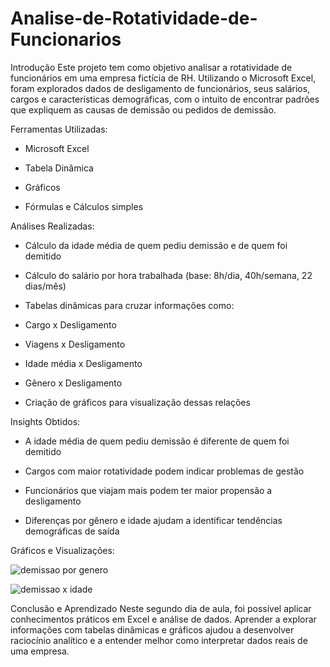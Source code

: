 # Analise-de-Rotatividade-de-Funcionarios

Introdução
Este projeto tem como objetivo analisar a rotatividade de funcionários em uma empresa fictícia de RH. Utilizando o Microsoft Excel, foram explorados dados de desligamento de funcionários, seus salários, cargos e características demográficas, com o intuito de encontrar padrões que expliquem as causas de demissão ou pedidos de demissão.

Ferramentas Utilizadas:

- Microsoft Excel

- Tabela Dinâmica

- Gráficos

- Fórmulas e Cálculos simples

Análises Realizadas:
  
- Cálculo da idade média de quem pediu demissão e de quem foi demitido

- Cálculo do salário por hora trabalhada (base: 8h/dia, 40h/semana, 22 dias/mês)

- Tabelas dinâmicas para cruzar informações como:

- Cargo x Desligamento

- Viagens x Desligamento

- Idade média x Desligamento

- Gênero x Desligamento

- Criação de gráficos para visualização dessas relações

Insights Obtidos:

- A idade média de quem pediu demissão é diferente de quem foi demitido

- Cargos com maior rotatividade podem indicar problemas de gestão

- Funcionários que viajam mais podem ter maior propensão a desligamento

- Diferenças por gênero e idade ajudam a identificar tendências demográficas de saída

Gráficos e Visualizações:

![demissao por genero](https://github.com/user-attachments/assets/311bb158-9541-42f9-bd62-89a12bb393b1)

![demissao x idade](https://github.com/user-attachments/assets/cca6163c-3f1d-4539-8f8e-d74235dfa051)

Conclusão e Aprendizado
Neste segundo dia de aula, foi possível aplicar conhecimentos práticos em Excel e análise de dados. Aprender a explorar informações com tabelas dinâmicas e gráficos ajudou a desenvolver raciocínio analítico e a entender melhor como interpretar dados reais de uma empresa.
